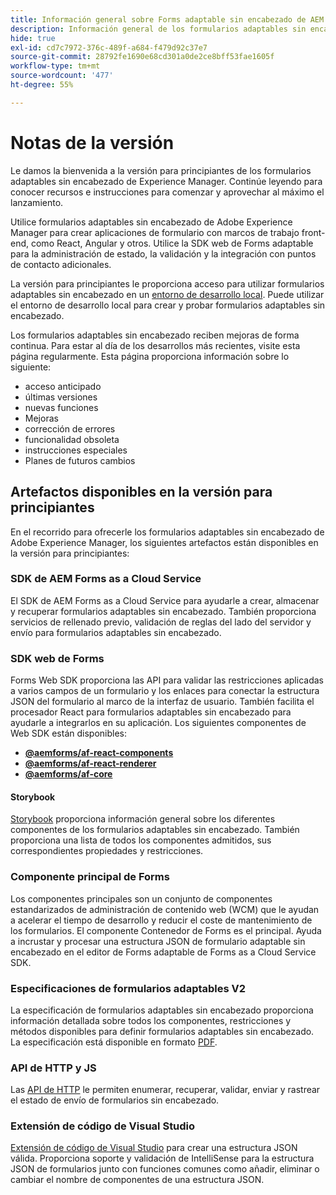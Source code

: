 ```yaml
---
title: Información general sobre Forms adaptable sin encabezado de AEM
description: Información general de los formularios adaptables sin encabezado de AEM.
hide: true
exl-id: cd7c7972-376c-489f-a684-f479d92c37e7
source-git-commit: 28792fe1690e68cd301a0de2ce8bff53fae1605f
workflow-type: tm+mt
source-wordcount: '477'
ht-degree: 55%

---
```



# Notas de la versión

Le damos la bienvenida a la versión para principiantes de los formularios adaptables sin encabezado de Experience Manager. Continúe leyendo para conocer recursos e instrucciones para comenzar y aprovechar al máximo el lanzamiento.

Utilice formularios adaptables sin encabezado de Adobe Experience Manager para crear aplicaciones de formulario con marcos de trabajo front-end, como React, Angular y otros. Utilice la SDK web de Forms adaptable para la administración de estado, la validación y la integración con puntos de contacto adicionales.


La versión para principiantes le proporciona acceso para utilizar formularios adaptables sin encabezado en un [entorno de desarrollo local](setup-development-environment.md). Puede utilizar el entorno de desarrollo local para crear y probar formularios adaptables sin encabezado.

Los formularios adaptables sin encabezado reciben mejoras de forma continua. Para estar al día de los desarrollos más recientes, visite esta página regularmente. Esta página proporciona información sobre lo siguiente:

* acceso anticipado
* últimas versiones
* nuevas funciones
* Mejoras
* corrección de errores
* funcionalidad obsoleta
* instrucciones especiales
* Planes de futuros cambios

<!-- 

## July 2022 (v0.22.1)

### New features

* Introduced the `validateFormData` API. It validates all the components against the rules and constraints an returns the list of errors. The validation takes place on the server.
* Introduced the `FormLoad` event.
* Introduced the `importData` and `exportData`.
* You can now dynamically add or remove items, that expect unqiue values, from a repeatable panel. You can use the `minItems` and `maxitems` constraint to set limit of item.
* You can now use constraint to set maximum file upload size, accepted file types, minimum files, and maximum files to upload.

### Improvements and bug fixes

* The service was executing some event handlers twice. The issue is fixed.
* Fixing Data Generation with different values of dataRef, name and type.

<!-- ### React Renderer component -->

## Artefactos disponibles en la versión para principiantes

En el recorrido para ofrecerle los formularios adaptables sin encabezado de Adobe Experience Manager, los siguientes artefactos están disponibles en la versión para principiantes:

### SDK de AEM Forms as a Cloud Service

El SDK de AEM Forms as a Cloud Service para ayudarle a crear, almacenar y recuperar formularios adaptables sin encabezado. También proporciona servicios de rellenado previo, validación de reglas del lado del servidor y envío para formularios adaptables sin encabezado.

### SDK web de Forms

Forms Web SDK proporciona las API para validar las restricciones aplicadas a varios campos de un formulario y los enlaces para conectar la estructura JSON del formulario al marco de la interfaz de usuario. También facilita el procesador React para formularios adaptables sin encabezado para ayudarle a integrarlos en su aplicación. Los siguientes componentes de Web SDK están disponibles:

* **[@aemforms/af-react-components](https://www.npmjs.com/package/@aemforms/af-react-components)**
* **[@aemforms/af-react-renderer](https://www.npmjs.com/package/@aemforms/af-react-renderer)**
* **[@aemforms/af-core](https://www.npmjs.com/package/@aemforms/af-core)**

<!-- npm i --save @aemforms/af-react-components @aemforms/af-react-renderer @aemforms/af-core -->

#### Storybook

[Storybook](https://opensource.adobe.com/aem-forms-af-runtime/storybook/) proporciona información general sobre los diferentes componentes de los formularios adaptables sin encabezado. También proporciona una lista de todos los componentes admitidos, sus correspondientes propiedades y restricciones.

### Componente principal de Forms

<!-- Forms components are the structural elements that constitute the content of the form being authored. These components provide various form fields and ability to customize those fields. -->

Los componentes principales son un conjunto de componentes estandarizados de administración de contenido web (WCM) que le ayudan a acelerar el tiempo de desarrollo y reducir el coste de mantenimiento de los formularios. El componente Contenedor de Forms es el principal. Ayuda a incrustar y procesar una estructura JSON de formulario adaptable sin encabezado en el editor de Forms adaptable de Forms as a Cloud Service SDK.

### Especificaciones de formularios adaptables V2

La especificación de formularios adaptables sin encabezado proporciona información detallada sobre todos los componentes, restricciones y métodos disponibles para definir formularios adaptables sin encabezado. La especificación está disponible en formato [PDF](/help/assets/Headless-Adaptive-Form-Specification.pdf).

### API de HTTP y JS

Las [API de HTTP](https://opensource.adobe.com/aem-forms-af-runtime/api/) le permiten enumerar, recuperar, validar, enviar y rastrear el estado de envío de formularios sin encabezado. <!-- URL is 404! [JS APIs](https://opensource.adobe.com/aem-forms-af-runtime/jsdocs/) helps you use Headless adaptive forms with any JavaScript based UI framework. -->

### Extensión de código de Visual Studio

[Extensión de código de Visual Studio](visual-studio-code-extension-for-headless-adaptive-forms.md) para crear una estructura JSON válida. Proporciona soporte y validación de IntelliSense para la estructura JSON de formularios junto con funciones comunes como añadir, eliminar o cambiar el nombre de componentes de una estructura JSON.

<!-- ## What's next

The following features would be available in upcoming releases:

* HTTP APIs to invoke a business logic.
* Server-side capabilities (Prefill, server-side validation, generating Document of Record (DoR), Submitting to a Form Data Model or using Form Data Models for creating rules, and more).
* Continuous improvements to specifications and Headless adaptive form runtime.
* Use  Adaptive Forms editor for easier management and authoring Headless adaptive forms.
-->
